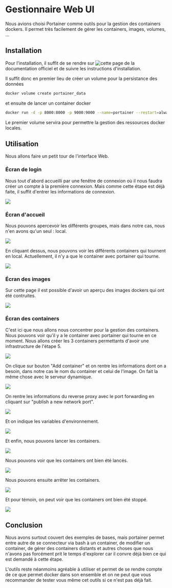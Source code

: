 # Gestionnaire Web UI

Nous avions choisi Portainer comme outils pour la gestion des containers
dockers. Il permet très facilement de gérer les containers, images, volumes, …

## Installation

Pour l'installation, il suffit de se rendre sur 
![cette page](https://documentation.portainer.io/v2.0/deploy/ceinstalldocker/)
de la documentation officiel et de suivre les instructions d'installation.

Il suffit donc en premier lieu de créer un volume pour la persistance des
données

```bash
docker volume create portainer_data
```

et ensuite de lancer un container docker

```bash
docker run -d -p 8000:8000 -p 9000:9000 --name=portainer --restart=always -v /var/run/docker.sock:/var/run/docker.sock -v portainer_data:/data portainer/portainer-ce
```

Le premier volume servira pour permettre la gestion des ressources docker
locales.

## Utilisation

Nous allons faire un petit tour de l'interface Web.

### Écran de login

Nous tout d'abord accueilli par une fenêtre de connexion où il nous faudra créer
un compte à la première connexion. Mais comme cette étape est déjà faite, il
suffit d'entrer les informations de connexion.

![](../figures/portainer_login_screen.png)

### Écran d'accueil

Nous pouvons apercevoir les différents groupes, mais dans notre cas, nous n'en
avons qu'un seul : local.

![](../figures/portainer_home_screen.png)

En cliquant dessus, nous pouvons voir les différents containers qui tournent en
local. Actuellement, il n'y a que le container avec portainer qui tourne.

![](../figures/portainer_local_screen.png)

###  Écran des images

Sur cette page il est possible d'avoir un aperçu des images dockers qui ont été
contruites.

![](../figures/portainer_images_screen.png)

###  Écran des containers

C'est ici que nous allons nous concentrer pour la gestion des containers. Nous
pouvons voir qu'il y a le container avec portainer qui tourne en ce moment. Nous
allons créer les 3 containers permettants d'avoir une infrastructure de l'étape
5.

![](../figures/portainer_containers_screen.png)

On clique sur bouton "Add container" et on rentre les informations dont on a
besoin, dans notre cas le nom du container et celui de l'image. On fait la même
chose avec le serveur dynamique.

![](../figures/portainer_static_screen.png)

On rentre les informations du reverse proxy avec le port forwarding en cliquant
sur "publish a new network port".

![](../figures/portainer_proxy_screen.png)

Et on indique les variables d'environnement.

![](../figures/portainer_env_screen.png)

Et enfin, nous pouvons lancer les containers.

![](../figures/portainer_start_screen.png)

Nous pouvons voir que les containers ont bien été lancés.

![](../figures/portainer_docker_ps.png)

Nous pouvons ensuite arrêter les containers.

![](../figures/portainer_stop_screen.png)

Et pour témoin, on peut voir que les containers ont bien été stoppé.

![](../figures/portainer_docker_ps2.png)

## Conclusion

Nous avons surtout couvert des exemples de bases, mais portainer permet entre
autre de se connecteur via bash à un container, de modifier un container, de
gérer des containers distants et autres choses que nous n'avons pas forcément
prit le temps d'explorer car il convre déjà bien ce qui est demandé à cette
étape.

L'outils reste néanmoins agréable à utiliser et permet de se rendre compte de ce
que permet docker dans son ensemble et on ne peut que vous recommander de tester
vous même cet outils si ce n'est pas déjà fait.
